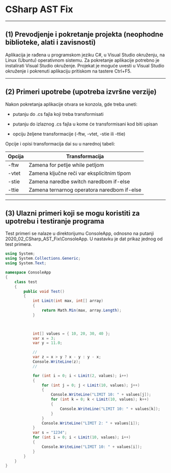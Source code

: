 # CSharp AST Fix

-------------------------------------

## (1) Prevodjenje i pokretanje projekta (neophodne biblioteke, alati i zavisnosti)

Aplikacija je rađena u programskom jeziku C#, u Visual Studio okruženju, na Linux (Ubuntu) operativnom sistemu. Za pokretanje aplikacije potrebno je instalirati Visual Studio okruženje. Projekat je moguće uvesti u Visual Studio okruženje i pokrenuti aplikaciju pritiskom na tastere Ctrl+F5.

-------------------------------------

## (2) Primeri upotrebe (upotreba izvršne verzije)

Nakon pokretanja aplikacije otvara se konzola, gde treba uneti:

- putanju do .cs fajla koji treba transformisati

- putanju do izlaznog .cs fajla u kome će transformisani kod biti upisan

- opciju željene transformacije (-ftw, -vtet, -stie ili -ttie)

Opcije i opisi transformacija dai su u narednoj tabeli:

| Opcija | Transformacija |
| ------------- | ------------- |
| -ftw | Zamena for petlje while petljom |
| -vtet | Zamena ključne reči var eksplicitnim tipom |
| -stie | Zamena naredbe switch naredbom if-else |
| -ttie | Zamena ternarnog operatora naredbom if-else |

-------------------------------------

## (3) Ulazni primeri koji se mogu koristiti za upotrebu i testiranje programa

Test primeri se nalaze u direktorijumu ConsoleApp, odnosno na putanji 2020_02_CSharp_AST_Fix\ConsoleApp. U nastavku je dat prikaz jednog od test primera.

```csharp
using System;
using System.Collections.Generic;
using System.Text;

namespace ConsoleApp
{
    class test
    {
        public void Test()
        {
            int Limit(int max, int[] array)
            {
                return Math.Min(max, array.Length);
            }

            

            int[] values = { 10, 20, 30, 40 };
            var x = 3;
            var y = 11.0;

            //
            var z = x > y ? x - y : y - x;
            Console.WriteLine(z);
            //

            for (int i = 0; i < Limit(2, values); i++)
            {
                for (int j = 0; j < Limit(10, values); j++)
                {
                    Console.WriteLine("LIMIT 10: " + values[j]);
                    for (int k = 0; k < Limit(10, values); k++)
                    {
                        Console.WriteLine("LIMIT 10: " + values[k]);
                    }
                }
                Console.WriteLine("LIMIT 2: " + values[i]);
            }
            var s = "1234";
            for (int i = 0; i < Limit(10, values); i++)
            {
                Console.WriteLine("LIMIT 10: " + values[i]);
            }
        }
    }
}
```



